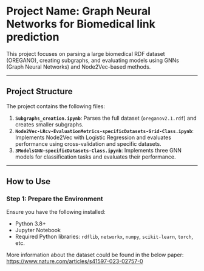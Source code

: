 # Project Name: Graph Neural Networks for Biomedical link prediction

This project focuses on parsing a large biomedical RDF dataset (OREGANO), creating subgraphs, and evaluating models using GNNs (Graph Neural Networks) and Node2Vec-based methods.

---

## **Project Structure**
The project contains the following files:
1. **`Subgraphs_creation.ipynb`**: Parses the full dataset (`oreganov2.1.rdf`) and creates smaller subgraphs.
2. **`Node2Vec-LRcv-EvaluationMetrics-specificDatasets-Grid-Class.ipynb`**: Implements Node2Vec with Logistic Regression and evaluates performance using cross-validation and specific datasets.
3. **`3ModelsGNN-specificDatasets-Class.ipynb`**: Implements three GNN models for classification tasks and evaluates their performance.

---

## **How to Use**

### **Step 1: Prepare the Environment**
Ensure you have the following installed:
- Python 3.8+ 
- Jupyter Notebook
- Required Python libraries: `rdflib`, `networkx`, `numpy`, `scikit-learn`, `torch`, etc.

More information about the dataset could be found in the below paper:
https://www.nature.com/articles/s41597-023-02757-0
